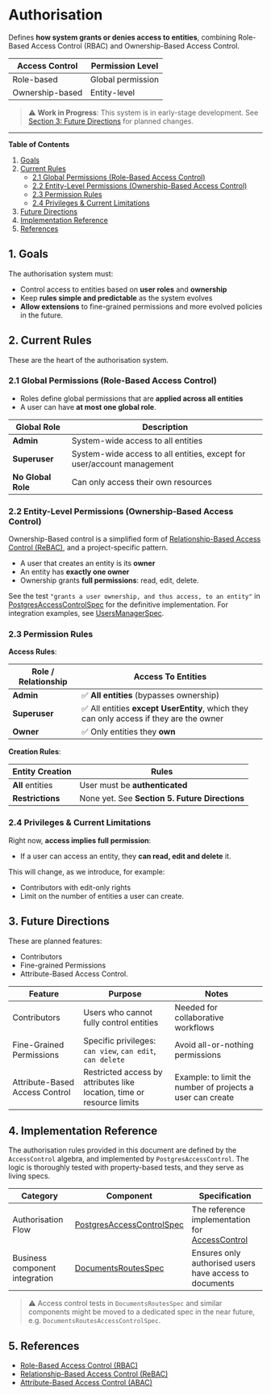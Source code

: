 # Authorisation

Defines **how system grants or denies access to entities**, combining Role-Based Access Control (RBAC) and Ownership-Based Access Control.

| Access Control  | Permission Level         |
|-----------------|--------------------------|
| Role-based      | Global permission        |
| Ownership-based | Entity-level             |

> ⚠️ **Work in Progress**: This system is in early-stage development.
> See [Section 3: Future Directions](#3-future-directions) for planned changes.

---

**Table of Contents**

1. [Goals](#1-goals)
2. [Current Rules](#2-current-rules)
    - [2.1 Global Permissions (Role-Based Access Control)](#21-global-permissions-role-based-access-control)
    - [2.2 Entity-Level Permissions (Ownership-Based Access Control)](#22-entity-level-permissions-ownership-based-access-control)
    - [2.3 Permission Rules](#23-permission-rules)
    - [2.4 Privileges & Current Limitations](#24-privileges--current-limitations)
3. [Future Directions](#3-future-directions)
4. [Implementation Reference](#4-implementation-reference)
5. [References](#5-references)


## 1. Goals

The authorisation system must:
  * Control access to entities based on **user roles** and **ownership**
  * Keep **rules simple and predictable** as the system evolves
  * **Allow extensions** to fine-grained permissions and more evolved policies in the future.


## 2. Current Rules

These are the heart of the authorisation system.

### 2.1 Global Permissions (Role-Based Access Control)

* Roles define global permissions that are **applied across all entities**
* A user can have **at most one global role**.

| Global Role        | Description |
|--------------------|-------------|
| **Admin**          | System-wide access to all entities |
| **Superuser**      | System-wide access to all entities, except for user/account management |
| **No Global Role** | Can only access their own resources |

### 2.2 Entity-Level Permissions (Ownership-Based Access Control)

Ownership-Based control is a simplified form of [Relationship-Based Access Control (ReBAC)](https://en.wikipedia.org/wiki/Relationship-based_access_control), and a project-specific pattern.

* A user that creates an entity is its **owner**
* An entity has **exactly one owner**
* Ownership grants **full permissions**: read, edit, delete.


See the test `"grants a user ownership, and thus access, to an entity"` in [PostgresAccessControlSpec](../storage/src/it/scala/org/fiume/sketch/storage/authorisation/postgres/PostgresAccessControlSpec.scala) for the definitive implementation. For integration examples, see [UsersManagerSpec](../auth/src/test/scala/org/fiume/sketch/auth/accounts/UsersManagerSpec.scala).


### 2.3 Permission Rules

**Access Rules**:

| Role / Relationship | Access To Entities                       |
|---------------------|------------------------------------------|
| **Admin**           | ✅ **All entities** (bypasses ownership) |
| **Superuser**       | ✅ All entities **except UserEntity**, which they can only access if they are the owner |
| **Owner**           | ✅ Only entities they **own**            |

**Creation Rules**:

| Entity Creation      | Rules                                          |
|----------------------|------------------------------------------------|
| **All** entities     | User must be **authenticated**                 |
| **Restrictions**     | None yet. See **Section 5. Future Directions** |

### 2.4 Privileges & Current Limitations

Right now, **access implies full permission**:
  * If a user can access an entity, they **can read, edit and delete** it.

This will change, as we introduce, for example:
  * Contributors with edit-only rights
  * Limit on the number of entities a user can create.


## 3. Future Directions

These are planned features:
* Contributors
* Fine-grained Permissions
* Attribute-Based Access Control.

| Feature                        | Purpose                                 | Notes                              |
|--------------------------------|-----------------------------------------|------------------------------------|
| Contributors                   | Users who cannot fully control entities | Needed for collaborative workflows |
| Fine-Grained Permissions       | Specific privileges: `can view`, `can edit`, `can delete` | Avoid all-or-nothing permissions |
| Attribute-Based Access Control | Restricted access by attributes like location, time or resource limits | Example: to limit the number of projects a user can create |


## 4. Implementation Reference

The authorisation rules provided in this document are defined by the `AccessControl` algebra, and implemented by `PostgresAccessControl`. The logic is thoroughly tested with property-based tests, and they serve as living specs.

| Category                       | Component                  | Specification                  |
|--------------------------------|----------------------------|--------------------------------|
| Authorisation Flow             | [PostgresAccessControlSpec](../storage/src/it/scala/org/fiume/sketch/storage/authorisation/postgres/PostgresAccessControlSpec.scala) | The reference implementation for [AccessControl](../shared-access-control/src/main/scala/org/fiume/sketch/shared/authorisation/AccessControl.scala) |
| Business component integration | [DocumentsRoutesSpec](../service/src/test/scala/org/fiume/sketch/http/DocumentsRoutesSpec.scala) | Ensures only authorised users have access to documents |


> ⚠️ Access control tests in `DocumentsRoutesSpec` and similar components might be moved to a dedicated spec in the near future, e.g. `DocumentsRoutesAccessControlSpec`.


## 5. References

 * [Role-Based Access Control (RBAC)](https://en.wikipedia.org/wiki/Role-based_access_control)
 * [Relationship-Based Access Control (ReBAC)](https://en.wikipedia.org/wiki/Relationship-based_access_control)
 * [Attribute-Based Access Control (ABAC)](https://en.wikipedia.org/wiki/Attribute-based_access_control)
 